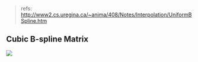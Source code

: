 > refs: http://www2.cs.uregina.ca/~anima/408/Notes/Interpolation/UniformBSpline.htm

## Cubic B-spline Matrix
![](http://www2.cs.uregina.ca/~anima/408/Notes/Interpolation/UniformBSpline_files/image006.gif)

